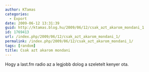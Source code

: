 ```yaml
---
author: KTamas
categories:
  - Export
date: 2009-06-12 13:31:39
guid: http://ktamas.blog.hu/2009/06/12/csak_azt_akarom_mondani_1
id: 1769413
url: /index.php/2009/06/12/csak_azt_akarom_mondani_1/
permalink: /index.php/2009/06/12/csak_azt_akarom_mondani_1/
tags: [random]
title: Csak azt akarom mondani
---
```


Hogy a last.fm radio az a legjobb dolog a szeletelt kenyer ota.
